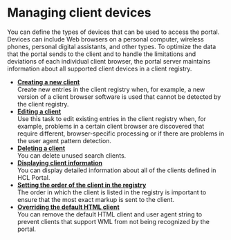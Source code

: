 # Managing client devices

You can define the types of devices that can be used to access the portal. Devices can include Web browsers on a personal computer, wireless phones, personal digital assistants, and other types. To optimize the data that the portal sends to the client and to handle the limitations and deviations of each individual client browser, the portal server maintains information about all supported client devices in a client registry.


-   **[Creating a new client](h_clients_new.md)**  
Create new entries in the client registry when, for example, a new version of a client browser software is used that cannot be detected by the client registry.
-   **[Editing a client](h_clients_edit.md)**  
Use this task to edit existing entries in the client registry when, for example, problems in a certain client browser are discovered that require different, browser-specific processing or if there are problems in the user agent pattern detection.
-   **[Deleting a client](h_clients_delete.md)**  
You can delete unused search clients.
-   **[Displaying client information](h_clients_display_info.md)**  
You can display detailed information about all of the clients defined in HCL Portal.
-   **[Setting the order of the client in the registry](h_clients_set_order.md)**  
The order in which the client is listed in the registry is important to ensure that the most exact markup is sent to the client.
-   **[Overriding the default HTML client](h_clients_override.md)**   
You can remove the default HTML client and user agent string to prevent clients that support WML from not being recognized by the portal.

